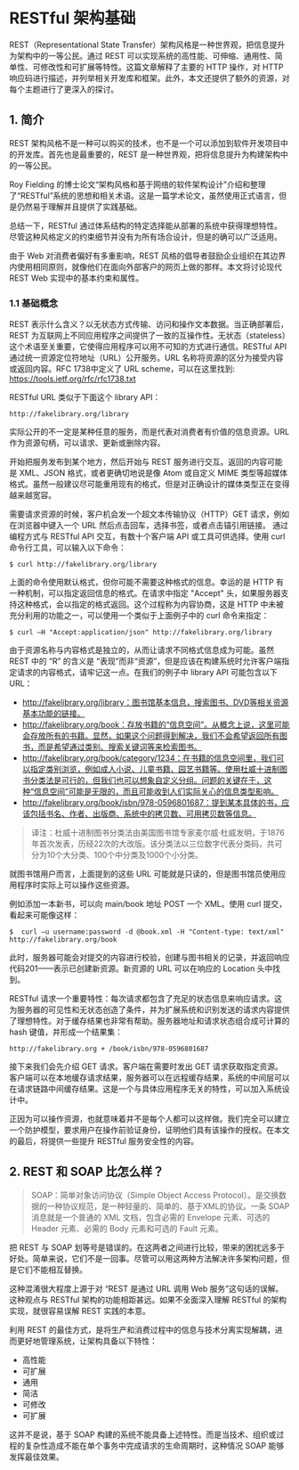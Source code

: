 # RESTful 架构基础

REST（Representational State Transfer）架构风格是一种世界观，把信息提升为架构中的一等公民。通过 REST 可以实现系统的高性能、可伸缩、通用性、简单性、可修改性和可扩展等特性。这篇文章解释了主要的 HTTP 操作，对 HTTP 响应码进行描述，并列举相关开发库和框架。此外，本文还提供了额外的资源，对每个主题进行了更深入的探讨。

## 1. 简介

REST 架构风格不是一种可以购买的技术，也不是一个可以添加到软件开发项目中的开发库。首先也是最重要的，REST 是一种世界观，把将信息提升为构建架构中的一等公民。

Roy Fielding 的博士论文“架构风格和基于网络的软件架构设计”介绍和整理了“RESTful”系统的思想和相关术语。这是一篇学术论文，虽然使用正式语言，但是仍然易于理解并且提供了实践基础。

总结一下，RESTful 通过体系结构的特定选择能从部署的系统中获得理想特性。尽管这种风格定义的约束细节并没有为所有场合设计，但是的确可以广泛适用。

由于 Web 对消费者偏好有多重影响，REST 风格的倡导者鼓励企业组织在其边界内使用相同原则，就像他们在面向外部客户的网页上做的那样。本文将讨论现代 REST Web 实现中的基本约束和属性。

### 1.1 基础概念

REST 表示什么含义？以无状态方式传输、访问和操作文本数据。当正确部署后，REST 为互联网上不同应用程序之间提供了一致的互操作性。无状态（stateless）这个术语至关重要，它使得应用程序可以用不可知的方式进行通信。RESTful API 通过统一资源定位符地址（URL）公开服务。URL 名称将资源的区分为接受内容或返回内容。RFC 1738中定义了 URL scheme，可以在这里找到: https://tools.ietf.org/rfc/rfc1738.txt

RESTful URL 类似于下面这个 library API：
```
http://fakelibrary.org/library
```
实际公开的不一定是某种任意的服务，而是代表对消费者有价值的信息资源。URL 作为资源句柄，可以请求、更新或删除内容。

开始把服务发布到某个地方，然后开始与 REST 服务进行交互。返回的内容可能是 XML、JSON 格式，或者更确切地说是像 Atom 或自定义 MIME 类型等超媒体格式。虽然一般建议尽可能重用现有的格式，但是对正确设计的媒体类型正在变得越来越宽容。

需要请求资源的时候，客户机会发一个超文本传输协议（HTTP）GET 请求，例如在浏览器中键入一个 URL 然后点击回车，选择书签，或者点击锚引用链接。
通过编程方式与 RESTful API 交互，有数十个客户端 API 或工具可供选择。使用 curl 命令行工具，可以输入以下命令：
```
$ curl http://fakelibrary.org/library
```
上面的命令使用默认格式，但你可能不需要这种格式的信息。幸运的是 HTTP 有一种机制，可以指定返回信息的格式。在请求中指定 "Accept" 头，如果服务器支持这种格式，会以指定的格式返回。这个过程称为内容协商，这是 HTTP 中未被充分利用的功能之一，可以使用一个类似于上面例子中的 curl 命令来指定：
```
$ curl –H "Accept:application/json" http://fakelibrary.org/library
```
由于资源名称与内容格式是独立的，从而让请求不同格式信息成为可能。虽然 REST 中的 “R” 的含义是 “表现”而非“资源”，但是应该在构建系统时允许客户端指定请求的内容格式，请牢记这一点。在我们的例子中 library API 可能包含以下 URL：

- http://fakelibrary.org/library：图书馆基本信息，搜索图书、DVD等相关资源基本功能的链接。
- http://fakelibrary.org/book：存放书籍的“信息空间”。从概念上说，这里可能会存放所有的书籍。显然，如果这个问题得到解决，我们不会希望返回所有图书，而是希望通过类别、搜索关键词等来检索图书。
- http://fakelibrary.org/book/category/1234：在书籍的信息空间里，我们可以指定类别浏览，例如成人小说、儿童书籍、园艺书籍等。使用杜威十进制图书分类法是可行的，但我们也可以想象自定义分组。问题的关键在于，这种“信息空间”可能是无限的，而且可能收到人们实际关心的信息类型影响。
- http://fakelibrary.org/book/isbn/978-0596801687：提到某本具体的书，应该包括书名、作者、出版商、系统中的拷贝数、可用拷贝数等信息。

>译注：杜威十进制图书分类法由美国图书馆专家麦尔威·杜威发明，于1876年首次发表，历经22次的大改版。该分类法以三位数字代表分类码，共可分为10个大分类、100个中分类及1000个小分类。

就图书馆用户而言，上面提到的这些 URL 可能就是只读的，但是图书馆员使用应用程序时实际上可以操作这些资源。

例如添加一本新书，可以向 main/book 地址 POST 一个 XML。使用 curl 提交，看起来可能像这样：

```
$  curl –u username:password -d @book.xml -H "Content-type: text/xml" http://fakelibrary.org/book
```
此时，服务器可能会对提交的内容进行校验，创建与图书相关的记录，并返回响应代码201——表示已创建新资源。新资源的 URL 可以在响应的 Location 头中找到。

RESTful 请求一个重要特性：每次请求都包含了充足的状态信息来响应请求。这为服务器的可见性和无状态创造了条件，并为扩展系统和识别发送的请求内容提供了理想特性。对于缓存结果也非常有帮助。服务器地址和请求状态组合成可计算的 hash 键值，并形成一个结果集：

```
http://fakelibrary.org + /book/isbn/978-0596801687
```

接下来我们会先介绍 GET 请求。客户端在需要时发出 GET 请求获取指定资源。客户端可以在本地缓存请求结果，服务器可以在远程缓存结果，系统的中间层可以在请求链路中间缓存结果。这是一个与具体应用程序无关的特性，可以加入系统设计中。

正因为可以操作资源，也就意味着并不是每个人都可以这样做。我们完全可以建立一个防护模型，要求用户在操作前验证身份，证明他们具有该操作的授权。在本文的最后，将提供一些提升 RESTful 服务安全性的内容。

## 2. REST 和 SOAP 比怎么样？

> SOAP：简单对象访问协议（Simple Object Access Protocol）。是交换数据的一种协议规范，是一种轻量的、简单的、基于XML的协议。一条 SOAP 消息就是一个普通的 XML 文档，包含必需的 Envelope 元素、可选的 Header 元素、必需的 Body 元素和可选的 Fault 元素。

把 REST 与 SOAP 划等号是错误的。在这两者之间进行比较，带来的困扰远多于好处。简单来说，它们不是一回事。尽管可以用这两种方法解决许多架构问题，但是它们不能相互替换。

这种混淆很大程度上源于对 “REST 是通过 URL 调用 Web 服务”这句话的误解。这种观点与 RESTful 架构的功能相距甚远。如果不全面深入理解 RESTful 的架构实现，就很容易误解 REST 实践的本意。

利用 REST 的最佳方式，是将生产和消费过程中的信息与技术分离实现解耦，进而更好地管理系统，让架构具备以下特性：

- 高性能
- 可扩展
- 通用
- 简洁
- 可修改
- 可扩展

这并不是说，基于 SOAP 构建的系统不能具备上述特性。而是当技术、组织或过程的复杂性造成不能在单个事务中完成请求的生命周期时，这种情况 SOAP 能够发挥最佳效果。

























































